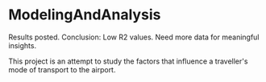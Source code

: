 # ModelingAndAnalysis

Results posted. 
Conclusion: Low R2 values. Need more data for meaningful insights.

This project is an attempt to study the factors that influence a traveller's mode of transport to the airport.
